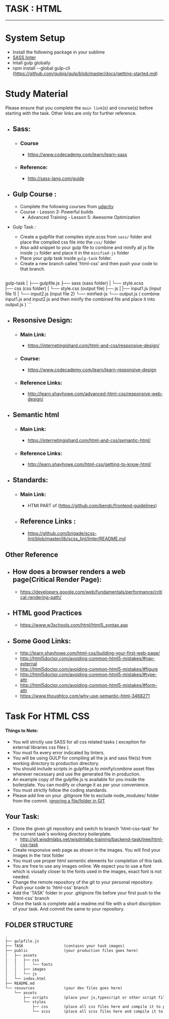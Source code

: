 # TASK : HTML
---------------------------------------------------------
# System Setup
* Install the following package in your sublime 
* [SASS linter](https://github.com/brigade/scss-lint)  
* Intall gulp globally 
 * npm install --global gulp-cli (https://github.com/gulpjs/gulp/blob/master/docs/getting-started.md)

# Study Material
Please ensure that you complete the `main link`(s) and course(s) before starting with the task. Other links are only for further reference.
* ## Sass:
   * ### Course 
     * https://www.codecademy.com/learn/learn-sass
   * ### Reference: 
     * http://sass-lang.com/guide
* ## Gulp Course :
   * Complete the following courses from [udacity](https://classroom.udacity.com/courses/ud892/lessons/5332430837/concepts/53252207760923#)
   * Course - Lesson 3: Powerful builds
     * Advanced Training - Lesson 5: Awesome Optimization
* Gulp Task : 
   * Create a gulpfile that compiles style.scss from `sass/` folder and place the compiled css file into the `css/` folder
   * Also add snippet to your gulp file to combine and minify all js file inside `js` folder and place it in the `minified-js` folder 
   * Place your gulp task inside `gulp-task` folder.
   * Create a new branch called 'html-css' and then push your code to that branch.

    ```html
gulp-task
    |
    ├── gulpfile.js
    ├── sass               (sass folder) 
    | └── style.scss                 
    |── css                (css folder)
    |   └── style.css      (output file)
    |── js
    |    |── input1.js     (input file 1)
    |    └── input2.js     (input file 2) 
    └── minfied-js
      └── output.js       ( combine input1.js and input2.js and then minify the combined file and place it into output.js )
    ```


* ## Resonsive Design: 
    * ### Main Link:
      * https://internetingishard.com/html-and-css/responsive-design/
    * ### Course: 
      * https://www.codecademy.com/learn/learn-responsive-design
    * ### Reference Links: 
      * http://learn.shayhowe.com/advanced-html-css/responsive-web-design/
* ## Semantic html
   * ### Main Link: 
     * https://internetingishard.com/html-and-css/semantic-html/
   * ### Reference Links:
     * http://learn.shayhowe.com/html-css/getting-to-know-html/
* ## Standards:
   * ### Main Link: 
     * HTMl PART of (https://github.com/bendc/frontend-guidelines)
   * ## Reference Links :
     * https://github.com/brigade/scss-lint/blob/master/lib/scss_lint/linter/README.md


## Other Reference 
* ## How does a browser renders a web page(Critical Render Page):  
   * https://developers.google.com/web/fundamentals/performance/critical-rendering-path/
* ## HTML good Practices 
   * https://www.w3schools.com/html/html5_syntax.asp
* ## Some Good Links:
   * http://learn.shayhowe.com/html-css/building-your-first-web-page/
   * http://html5doctor.com/avoiding-common-html5-mistakes/#nav-external
   * http://html5doctor.com/avoiding-common-html5-mistakes/#figure
   * http://html5doctor.com/avoiding-common-html5-mistakes/#type-attr
   * http://html5doctor.com/avoiding-common-html5-mistakes/#form-attr
   * https://www.thoughtco.com/why-use-semantic-html-3468271

# Task For HTML CSS
 #### Things to Note:
* You will strictly use SASS for all css related tasks ( exception for external libraries css files ).
* You must fix every error indicated by linters.
* You will be using GULP for compiling all the js and sass file(s) from working directory to production directory.
* You should include scripts in gulpfile.js to minify/combine asset files wherever necessary and use the generated file in production.
* An example copy of the gulpfile.js is available for you inside the boilerplate. You can modify or change it as per your convenience.
* You must strictly follow the coding standards.
* Please add line on your .gitignore file to exclude node_modules/ folder from the commit. [ignoring a file/folder in GIT](https://help.github.com/articles/ignoring-files/)

## Your Task:
* Clone the given git repository and switch to branch 'html-css-task' for the current task's working directory boilerplate.
   * http://git.wisdmlabs.net/wisdmlabs-training/backend-task/tree/html-css-task
* Create responsive web page as shown in the images. You will find your images in the `TASK` folder 
* You must use proper html sementic elements for completion of this task.
* You are free to use any images online. We expect you to use a font which is viusally closer to the fonts used in the images, exact font is not needed.
* Change the remote repository of the git to your personal repository. Push your code to 'html-css' branch
* Add the 'TASK' folder in your .gitignore file before your first push to the 'html-css' branch
* Once the task is complete add a readme.md file with a short discription of your task. And commit the same to your repository. 

## FOLDER STRUCTURE


```html
.
├── gulpfile.js
├── TASK                  (contains your task images)
├── public                (your production files goes here)
│   ├── assets
│   │   ├── css
│   │   │   └── fonts
│   │   ├── images
│   │   └── js
│   └── index.html
├── README.md
└── resources             (your dev files goes here)
    └── assets
        ├── scripts       (place your js,typescript or other script files here)
        └── styles 
            ├── css       (place all css files here and compile it to production css folder using gulp)
            └── scss      (place all scss files here and compile it to production css folder using gulp)
```